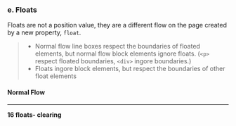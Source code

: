 ### e. Floats
Floats are not a position value, they are a different flow on the page created by a new property, `float`.
> * Normal flow line boxes respect the boundaries of floated elements, but normal flow block elements ignore floats. (`<p>` respect floated boundaries, `<div>` ingore boundaries.)
> * Floats ingore block elements, but respect the boundaries of other float elements
#### Normal Flow
-----------
**16 floats- clearing**
